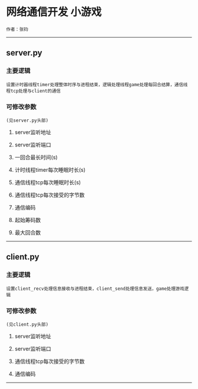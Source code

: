 # 网络通信开发 小游戏

    作者：张钧
------

## server.py

### 主要逻辑

    设置计时器线程timer处理整体时序与进程结束，逻辑处理线程game处理每回合结算，通信线程tcp处理与client的通信

### 可修改参数

    (见server.py头部)

1. server监听地址

2. server监听端口

3. 一回合最长时间(s)

4. 计时线程timer每次睡眠时长(s)

5. 通信线程tcp每次睡眠时长(s)

6. 通信线程tcp每次接受的字节数

7. 通信编码

8. 起始筹码数

9. 最大回合数

------

## client.py

### 主要逻辑

    设置client_recv处理信息接收与进程结束，client_send处理信息发送，game处理游戏逻辑

### 可修改参数

    (见client.py头部)

1. server监听地址

2. server监听端口

3. 通信线程tcp每次接受的字节数

4. 通信编码

------

